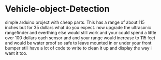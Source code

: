 # Vehicle-object-Detection
simple arduino project with cheap parts. This has a range of about 115 inches but for 35 dollars what do you expect. now upgrade the ultrasonic rangefinder and everthing else would still work and your could spend a little over 100 dollars each sensor and and your range would increase to 115 feet and would be water proof so safe to leave mounted in or under your front bumper 
still have a lot of code to write to clean it up and display the way i want it too.
